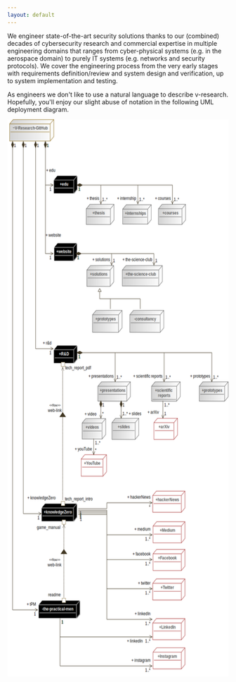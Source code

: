 ```yaml
---
layout: default
---
```


<div class="row">
    <p>
        We engineer state-of-the-art security solutions thanks to our (combined) decades of cybersecurity research and commercial expertise in multiple engineering domains that ranges from cyber-physical systems (e.g. in the aerospace domain) to purely IT systems (e.g. networks and security protocols). We cover the engineering process from the very early stages with requirements definition/review and system design and verification, up to system implementation and testing. 
    </p>
    <p>
	As engineers we don't like to use a natural language to describe v-research.
	Hopefully, you'll enjoy our slight abuse of notation in the following UML deployment diagram.
    </p>
</div>

<img alt="A deployment diagram of the infrastructure of V-Research" src="images/infrastructure_deploymentDiagram.png" usemap="#dcb809e7-bbd3-4dd1-b082-8afaec084fd1" width="600.0" height="1265.4986522911051">
<map name="dcb809e7-bbd3-4dd1-b082-8afaec084fd1">
    <area alt="V-Research-GitHub" coords="5,0,126,49" href="https://github.com/v-research" name="dcb809e7-bbd3-4dd1-b082-8afaec084fd1" shape="rect">
    <area alt="Medium" coords="394,892,482,941" href="https://knowledgezero.medium.com/" name="dcb809e7-bbd3-4dd1-b082-8afaec084fd1" shape="rect">
    <area alt="Facebook" coords="394,954,482,1002" href="https://www.facebook.com/vresearch.it" name="dcb809e7-bbd3-4dd1-b082-8afaec084fd1" shape="rect">
    <area alt="Twitter" coords="393,1019,482,1068" href="https://twitter.com/marcorocchetto" name="dcb809e7-bbd3-4dd1-b082-8afaec084fd1" shape="rect">
    <area alt="Instagram" coords="394,1172,482,1221" href="https://www.instagram.com/vresearch_it/" name="dcb809e7-bbd3-4dd1-b082-8afaec084fd1" shape="rect">
    <area alt="tech_report_pdf " coords="156,544,228,559" name="dcb809e7-bbd3-4dd1-b082-8afaec084fd1" shape="rect">
    <area alt="tech_report_pdf " coords="145,538,156,549" name="dcb809e7-bbd3-4dd1-b082-8afaec084fd1" shape="rect">
    <area alt="R&amp;D" coords="125,501,190,542" href="https://github.com/v-research/cybersecurity" name="dcb809e7-bbd3-4dd1-b082-8afaec084fd1" shape="rect">
    <area alt="tech_report_intro" coords="156,835,231,850" name="dcb809e7-bbd3-4dd1-b082-8afaec084fd1" shape="rect">
    <area alt="tech_report_intro" coords="145,847,156,857" name="dcb809e7-bbd3-4dd1-b082-8afaec084fd1" shape="rect">
    <area alt="game_manual" coords="80,898,143,913" name="dcb809e7-bbd3-4dd1-b082-8afaec084fd1" shape="rect">
    <area alt="game_manual" coords="147,888,158,899" name="dcb809e7-bbd3-4dd1-b082-8afaec084fd1" shape="rect">
    <area alt="knowledgeZero" coords="92,852,190,893" href="https://www.knowledgezero.com/" name="dcb809e7-bbd3-4dd1-b082-8afaec084fd1" shape="rect">
    <area alt="readme" coords="110,1047,144,1063" name="dcb809e7-bbd3-4dd1-b082-8afaec084fd1" shape="rect">
    <area alt="readme" coords="147,1062,158,1073" name="dcb809e7-bbd3-4dd1-b082-8afaec084fd1" shape="rect">
    <area alt="the-practical-men" coords="84,1067,198,1108" name="dcb809e7-bbd3-4dd1-b082-8afaec084fd1" shape="rect">
    <area alt="website" coords="126,274,190,315" name="dcb809e7-bbd3-4dd1-b082-8afaec084fd1" shape="rect">
    <area alt="LinkedIn" coords="393,1107,482,1156" href="https://www.linkedin.com/company/v-researchit/" name="dcb809e7-bbd3-4dd1-b082-8afaec084fd1" shape="rect">
    <area alt="hackerNews" coords="393,824,482,873" href="https://news.ycombinator.com/" name="dcb809e7-bbd3-4dd1-b082-8afaec084fd1" shape="rect">
    <area alt="arXiv" coords="397,663,462,711" href="https://arxiv.org/" name="dcb809e7-bbd3-4dd1-b082-8afaec084fd1" shape="rect">
    <area alt="edu" coords="125,124,190,165" href="https://edu.v-research.it" name="dcb809e7-bbd3-4dd1-b082-8afaec084fd1" shape="rect">
    <area alt="prototypes" coords="519,582,600,626" name="dcb809e7-bbd3-4dd1-b082-8afaec084fd1" shape="rect">
    <area alt="scientific reports" coords="390,582,469,626" name="dcb809e7-bbd3-4dd1-b082-8afaec084fd1" shape="rect">
    <area alt="presentations" coords="245,582,334,626" href="https://github.com/v-research/cybersecurity/tree/master/presentations" name="dcb809e7-bbd3-4dd1-b082-8afaec084fd1" shape="rect">
    <area alt="slides" coords="283,663,357,711" name="dcb809e7-bbd3-4dd1-b082-8afaec084fd1" shape="rect">
    <area alt="videos" coords="202,663,267,710" name="dcb809e7-bbd3-4dd1-b082-8afaec084fd1" shape="rect">
    <area alt="YouTube" coords="199,743,270,793" name="dcb809e7-bbd3-4dd1-b082-8afaec084fd1" shape="rect">
    <area alt="solutions" coords="215,324,289,371" href="https://v-research.it/solutions.html" name="dcb809e7-bbd3-4dd1-b082-8afaec084fd1" shape="rect">
    <area alt="consultancy" coords="331,423,425,473" name="dcb809e7-bbd3-4dd1-b082-8afaec084fd1" shape="rect">
    <area alt="prototypes" coords="230,423,312,473" href="https://github.com/v-research/cybersecurity/tree/master/prototypes" name="dcb809e7-bbd3-4dd1-b082-8afaec084fd1" shape="rect">
    <area alt="the-science-club" coords="311,324,421,371" href="https://v-research.it/team.html" name="dcb809e7-bbd3-4dd1-b082-8afaec084fd1" shape="rect">
    <area alt="courses" coords="409,188,484,234" name="dcb809e7-bbd3-4dd1-b082-8afaec084fd1" shape="rect">
    <area alt="thesis" coords="213,188,290,234" name="dcb809e7-bbd3-4dd1-b082-8afaec084fd1" shape="rect">
    <area alt="internships" coords="312,189,391,233" name="dcb809e7-bbd3-4dd1-b082-8afaec084fd1" shape="rect">
</map>
